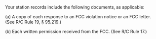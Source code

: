 Your station records include the following documents, as applicable:

(a) A copy of each response to an FCC violation notice or an FCC letter. (See R/C Rule 19, § 95.219.)

(b) Each written permission received from the FCC. (See R/C Rule 17.)

